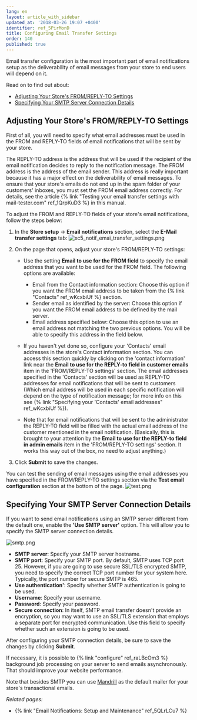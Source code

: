 ```yaml
---
lang: en
layout: article_with_sidebar
updated_at: '2018-03-26 19:07 +0400'
identifier: ref_5PirMonD
title: Configuring Email Transfer Settings
order: 140
published: true
---
```

Email transfer configuration is the most important part of email notifications setup as the deliverability of email messages from your store to end users will depend on it.

Read on to find out about:

   * [Adjusting Your Store's FROM/REPLY-TO Settings](#adjusting-your-stores-fromreply-to-settings)
   * [Specifying Your SMTP Server Connection Details](#specifying-your-smtp-server-connection-details)

## Adjusting Your Store's FROM/REPLY-TO Settings

First of all, you will need to specify what email addresses must be used in the FROM and REPLY-TO fields of email notifications that will be sent by your store. 

The REPLY-TO address is the address that will be used if the recipient of the email notification decides to reply to the notification message.
The FROM address is the address of the email sender. This address is really important because it has a major effect on the deliverability of email messages. To ensure that your store's emails do not end up in the spam folder of your customers' inboxes, you must set the FROM email address correctly. For details, see the article {% link "Testing your email transfer settings with mail-tester.com" ref_1QrpKuD3 %} in this manual.

To adjust the FROM and REPLY-TO fields of your store's email notifications, follow the steps below: 

1. In the **Store setup** -> **Email notifications** section, select the **E-Mail transfer settings** tab:
   ![xc5_notif_emai_transfer_settings.png]({{site.baseurl}}/attachments/ref_5PirMonD/xc5_notif_emai_transfer_settings.png)

2. On the page that opens, adjust your store's FROM/REPLY-TO settings:
   
   * Use the setting **Email to use for the FROM field** to specify the email address that you want to be used for the FROM field. The following options are available:
 
      * Email from the Contact information section: Choose this option if you want the FROM email address to be taken from the {% link "Contacts" ref_wKcxbiUf %} section.
      * Sender email as identified by the server: Choose this option if you want the FROM email address to be defined by the mail server.
      * Email address specified below: Choose this option to use an email address not matching the two previous options. You will be able to specify this address in the field below.
     
   * If you haven't yet done so, configure your 'Contacts' email addresses in the store's Contact information section. You can access this section quickly by clicking on the 'contact information' link near the **Email to use for the REPLY-to field in customer emails** item in the 'FROM/REPLY-TO settings' section. The email addresses specified in the 'Contacts' section will be used as REPLY-TO addresses for email notifications that will be sent to customers (Which email address will be used in each specific notification will depend on the type of notification message; for more info on this see {% link "Specifying your 'Contacts' email addresses" ref_wKcxbiUf %}).

   * Note that for email notifications that will be sent to the administrator the REPLY-TO field will be filled with the actual email address of the customer mentioned in the email notification. (Basically, this is brought to your attention by the **Email to use for the REPLY-to field in admin emails** item in the 'FROM/REPLY-TO settings' section. It works this way out of the box, no need to adjust anything.)

3. Click **Submit** to save the changes. 

You can test the sending of email messages using the email addresses you have specified in the FROM/REPLY-TO settings section via the **Test email configuration** section at the bottom of the page. 
   ![test.png]({{site.baseurl}}/attachments/ref_5QLrLCu7/test.png)

## Specifying Your SMTP Server Connection Details

If you want to send email notifications using an SMTP server different from the default one, enable the **'Use SMTP server'** option. This will allow you to specify the SMTP server connection details.

![smtp.png]({{site.baseurl}}/attachments/ref_5PirMonD/smtp.png)

* **SMTP server**: Specify your SMTP server hostname.  
* **SMTP port**: Specify your SMTP port. By default, SMTP uses TCP port 25. However, if you are going to use secure SSL/TLS encrypted SMTP, you need to specify the correct TCP port number for your system here. Typically, the port number for secure SMTP is 465.
* **Use authentication'**: Specify whether SMTP authentication is going to be used.
* **Username**: Specify your username.
* **Password**: Specify your password.
* **Secure connection**: In itself, SMTP email transfer doesn't provide an encryption, so you may want to use an SSL/TLS extension that employs a separate port for encrypted communication. Use this field to specify whether such an extension is going to be used.

After configuring your SMTP connection details, be sure to save the changes by clicking **Submit**. 

If necessary, it is possible to {% link "configure" ref_raLBcOm3 %} background job processing on your server to send emails asynchronously. That should improve your website performance.

Note that besides SMTP you can use [Mandrill](https://market.x-cart.com/addons/mandrill-transactional-emails-integration.html "Email notifications: setup and maintenance") as the default mailer for your store's transactional emails.

_Related pages:_

   * {% link "Email Notifications: Setup and Maintenance" ref_5QLrLCu7 %}
